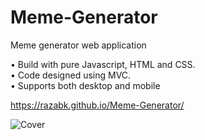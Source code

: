 # Meme-Generator
Meme generator web application

• Build with pure Javascript, HTML and CSS.\
• Code designed using MVC.\
• Supports both desktop and mobile


https://razabk.github.io/Meme-Generator/

![Cover](https://user-images.githubusercontent.com/85071405/129454768-bd914e33-31d8-46ca-8671-a60fe220ddfd.jpg)




